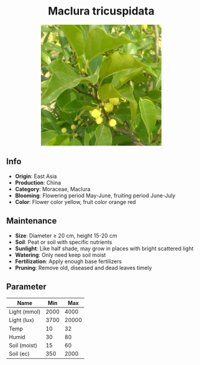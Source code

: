 <h1 align='center'>Maclura tricuspidata</h1>
<p align="center">
    <img 
        align='center'
        width='320'
        src="../images/maclura tricuspidata.png" 
        alt='Maclura tricuspidata' />
</p>

## Info

 - **Origin**: East Asia
 - **Production**: China
 - **Category**: Moraceae, Maclura
 - **Blooming**: Flowering period May-June, fruiting period June-July
 - **Color**: Flower color yellow, fruit color orange red

## Maintenance

 - **Size**: Diameter ≥ 20 cm, height 15-20 cm
 - **Soil**: Peat or soil with specific nutrients
 - **Sunlight**: Like half shade, may grow in places with bright scattered light
 - **Watering**: Only need keep soil moist
 - **Fertilization**: Apply enough base fertilizers
 - **Pruning**: Remove old, diseased and dead leaves timely

## Parameter

| Name         | Min  | Max   |
|--------------|------|-------|
| Light (mmol) | 2000 | 4000  |
| Light (lux)  | 3700 | 20000 |
| Temp         | 10    | 32    |
| Humid        | 30   | 80    |
| Soil (moist) | 15   | 60    |
| Soil (ec)    | 350  | 2000  |